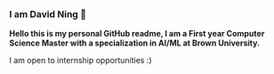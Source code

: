 ### I am David Ning 👋
**Hello this is my personal GitHub readme, I am a First year Computer Science Master with a specialization in AI/ML at Brown University.**

I am open to internship opportunities :)

<!--
**Zotman03/Zotman03** is a ✨ _special_ ✨ repository because its `README.md` (this file) appears on your GitHub profile.

Here are some ideas to get you started:

- 🔭 I’m currently working on ...
- 🌱 I’m currently learning ...
- 👯 I’m looking to collaborate on ...
- 🤔 I’m looking for help with ...
- 💬 Ask me about ...
- 📫 How to reach me: ...
- 😄 Pronouns: ...
- ⚡ Fun fact: ...
-->
